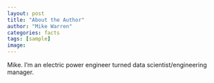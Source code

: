 ```yaml
---
layout: post
title: "About the Author"
author: "Mike Warren"
categories: facts
tags: [sample]
image: 
---
```



Mike. I’m an electric power engineer turned data scientist/engineering manager.
